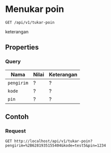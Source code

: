 # Menukar poin
```http
GET /api/v1/tukar-poin
```
keterangan
## Properties
### Query
Nama  | Nilai | Keterangan
--- | --- | ---
<code>pengirim</code> | ? | ?
<code>kode</code> | ? | ?
<code>pin</code> | ? | ?

## Contoh

### Request
```http
GET http://localhost/api/v1/tukar-poin?pengirim=%2B6281935155404&kode=test5&pin=1234
```

